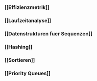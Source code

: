 ### [[Effizienzmetrik]]
### [[Laufzeitanalyse]]
### [[Datenstrukturen fuer Sequenzen]]
### [[Hashing]]
### [[Sortieren]]
### [[Priority Queues]]